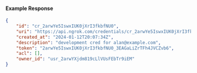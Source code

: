 <!-- Code generated for API Clients. DO NOT EDIT. -->

#### Example Response

```json
{
	"id": "cr_2arwYe5IswxIUK0jXrI3fkbfNU0",
	"uri": "https://api.ngrok.com/credentials/cr_2arwYe5IswxIUK0jXrI3fkbfNU0",
	"created_at": "2024-01-12T20:07:34Z",
	"description": "development cred for alan@example.com",
	"token": "2arwYe5IswxIUK0jXrI3fkbfNU0_3EAGaLiZrTFh4JVCZvb6",
	"acl": [],
	"owner_id": "usr_2arwYXjdm819cLlVUsFEbTr9iEM"
}
```
